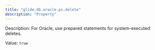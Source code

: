 ```yaml
---
title: "glide.db.oracle.ps.delete"
description: "Property"
---
```


Description: For Oracle, use prepared statements for system-executed deletes.

Value: `true`